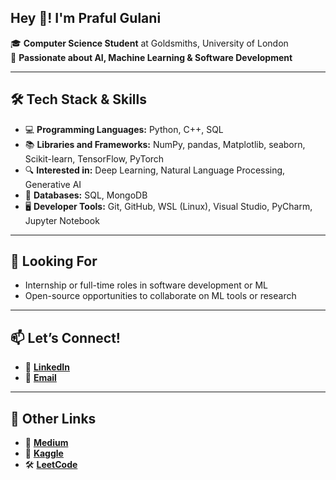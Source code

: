## Hey 👋! I'm Praful Gulani
🎓 **Computer Science Student** at Goldsmiths, University of London  
🤖 **Passionate about AI, Machine Learning & Software Development**  

---

## 🛠 Tech Stack & Skills
- 💻 **Programming Languages:** Python, C++, SQL  
- 📚 **Libraries and Frameworks:** NumPy, pandas, Matplotlib, seaborn, Scikit-learn, TensorFlow, PyTorch
- 🔍 **Interested in:** Deep Learning, Natural Language Processing, Generative AI
- 📂 **Databases:** SQL, MongoDB
- 🖥️ **Developer Tools:** Git, GitHub, WSL (Linux), Visual Studio, PyCharm, Jupyter Notebook

---

## 🚀 Looking For
- Internship or full-time roles in software development or ML  
- Open-source opportunities to collaborate on ML tools or research

---

## 📫 Let’s Connect!
- 🔗 [**LinkedIn**](https://www.linkedin.com/in/prafulgulani)  
- 📨 [**Email**](mailto:prafulgulani555@gmail.com)

---

## 🔗 Other Links
- 📝 [**Medium**](https://medium.com/@prafulgulani)  
- 🧠 [**Kaggle**](https://www.kaggle.com/prafulgulani)  
- 🛠 [**LeetCode**](https://leetcode.com/prafulgulani)
